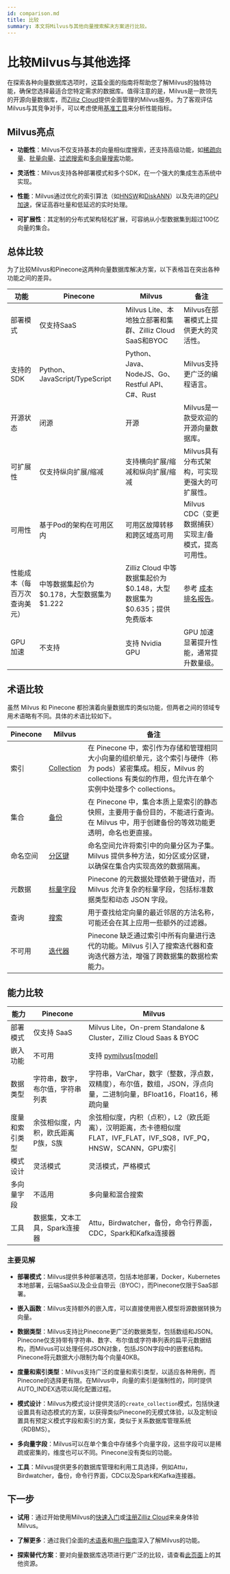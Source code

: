 ```yaml
---
id: comparison.md
title: 比较
summary: 本文将Milvus与其他向量搜索解决方案进行比较。
---
```


# 比较Milvus与其他选择

在探索各种向量数据库选项时，这篇全面的指南将帮助您了解Milvus的独特功能，确保您选择最适合您特定需求的数据库。值得注意的是，Milvus是一款领先的开源向量数据库，而[Zilliz Cloud](https://zilliz.com/cloud)提供全面管理的Milvus服务。为了客观评估Milvus与其竞争对手，可以考虑使用[基准工具](https://github.com/zilliztech/VectorDBBench#quick-start)来分析性能指标。

## Milvus亮点

- **功能性**：Milvus不仅支持基本的向量相似度搜索，还支持高级功能，如[稀疏向量](https://milvus.io/docs/sparse_vector.md)、[批量向量](https://milvus.io/docs/single-vector-search.md#Bulk-vector-search)、[过滤搜索](https://milvus.io/docs/single-vector-search.md#Filtered-search)和[多向量搜索](https://milvus.io/docs/multi-vector-search.md)功能。

- **灵活性**：Milvus支持各种部署模式和多个SDK，在一个强大的集成生态系统中实现。

- **性能**：Milvus通过优化的索引算法（如[HNSW](https://milvus.io/docs/index.md#HNSW)和[DiskANN](https://milvus.io/docs/disk_index.md)）以及先进的[GPU加速](https://milvus.io/docs/gpu_index.md)，保证高吞吐量和低延迟的实时处理。

- **可扩展性**：其定制的分布式架构轻松扩展，可容纳从小型数据集到超过100亿向量的集合。

## 总体比较

为了比较Milvus和Pinecone这两种向量数据库解决方案，以下表格旨在突出各种功能之间的差异。

| 功能 | Pinecone | Milvus | 备注 |
| --- | --- | --- | --- |
| 部署模式 | 仅支持SaaS | Milvus Lite、本地独立部署和集群、Zilliz Cloud SaaS和BYOC | Milvus在部署模式上提供更大的灵活性。 |
| 支持的SDK | Python、JavaScript/TypeScript | Python、Java、NodeJS、Go、Restful API、C#、Rust | Milvus支持更广泛的编程语言。 |
| 开源状态 | 闭源 | 开源 | Milvus是一款受欢迎的开源向量数据库。 |
| 可扩展性 | 仅支持纵向扩展/缩减 | 支持横向扩展/缩减和纵向扩展/缩减 | Milvus具有分布式架构，可实现更强大的可扩展性。 |
| 可用性 | 基于Pod的架构在可用区内 | 可用区故障转移和跨区域高可用 | Milvus CDC（变更数据捕获）实现主/备模式，提高可用性。 |
| 性能成本（每百万次查询美元） | 中等数据集起价为 $0.178，大型数据集为 $1.222 | Zilliz Cloud 中等数据集起价为 $0.148，大型数据集为 $0.635；提供免费版本 | 参考 [成本排名报告](https://zilliz.com/vector-database-benchmark-tool?database=ZillizCloud,Milvus,ElasticCloud,PgVector,Pinecone,QdrantCloud,WeaviateCloud&dataset=medium&filter=none,low,high&tab=2)。 |
| GPU 加速 | 不支持 | 支持 Nvidia GPU | GPU 加速显著提升性能，通常提升数量级。 |

## 术语比较

虽然 Milvus 和 Pinecone 都扮演着向量数据库的类似功能，但两者之间的领域专用术语略有不同。具体的术语比较如下。

| Pinecone | Milvus | 备注 |
| --- | --- | --- |
| 索引 | [Collection](https://zilliz.com/comparison) | 在 Pinecone 中，索引作为存储和管理相同大小向量的组织单元，这个索引与硬件（称为 pods）紧密集成。相反，Milvus 的 collections 有类似的作用，但允许在单个实例中处理多个 collections。 |
| 集合 | [备份](https://milvus.io/docs/milvus_backup_overview.md#Milvus-Backup) | 在 Pinecone 中，集合本质上是索引的静态快照，主要用于备份目的，不能进行查询。在 Milvus 中，用于创建备份的等效功能更透明，命名也更直接。 |
| 命名空间 | [分区键](https://milvus.io/docs/use-partition-key.md#Use-Partition-Key) | 命名空间允许将索引中的向量分区为子集。Milvus 提供多种方法，如分区或分区键，以确保在集合内实现高效的数据隔离。 |
| 元数据 | [标量字段](https://milvus.io/docs/boolean.md) | Pinecone 的元数据处理依赖于键值对，而 Milvus 允许复杂的标量字段，包括标准数据类型和动态 JSON 字段。 |
| 查询 | [搜索](https://milvus.io/docs/single-vector-search.md) | 用于查找给定向量的最近邻居的方法名称，可能还会在其上应用一些额外的过滤器。 |
| 不可用 | [迭代器](https://milvus.io/docs/with-iterators.md) | Pinecone 缺乏通过索引中所有向量进行迭代的功能。Milvus 引入了搜索迭代器和查询迭代器方法，增强了跨数据集的数据检索能力。 |

## 能力比较

| 能力 | Pinecone | Milvus |
| --- | --- | --- |
| 部署模式 | 仅支持 SaaS | Milvus Lite，On-prem Standalone & Cluster，Zilliz Cloud Saas & BYOC |
| 嵌入功能 | 不可用 | 支持 <a href="https://github.com/milvus-io/milvus-model">pymilvus[model]</a> |
| 数据类型 | 字符串，数字，布尔值，字符串列表 | 字符串，VarChar，数字（整数，浮点数，双精度），布尔值，数组，JSON，浮点向量，二进制向量，BFloat16，Float16，稀疏向量 |
| 度量和索引类型 | 余弦相似度，内积，欧氏距离<br>P族，S族 | 余弦相似度，内积（点积），L2（欧氏距离），汉明距离，杰卡德相似度<br>FLAT，IVF_FLAT，IVF_SQ8，IVF_PQ，HNSW，SCANN，GPU索引 |
| 模式设计 | 灵活模式 | 灵活模式，严格模式 |
| 多向量字段 | 不适用 | 多向量和混合搜索 |
| 工具 | 数据集，文本工具，Spark连接器 | Attu，Birdwatcher，备份，命令行界面，CDC，Spark和Kafka连接器 |

### 主要见解

- **部署模式**：Milvus提供多种部署选项，包括本地部署，Docker，Kubernetes本地部署，云端SaaS以及企业自带云（BYOC），而Pinecone仅限于SaaS部署。

- **嵌入函数**：Milvus支持额外的嵌入库，可以直接使用嵌入模型将源数据转换为向量。

- **数据类型**：Milvus支持比Pinecone更广泛的数据类型，包括数组和JSON。Pinecone仅支持带有字符串、数字、布尔值或字符串列表的扁平元数据结构，而Milvus可以处理任何JSON对象，包括JSON字段中的嵌套结构。Pinecone将元数据大小限制为每个向量40KB。

- **度量和索引类型**：Milvus支持广泛的度量和索引类型，以适应各种用例，而Pinecone的选择更有限。在Milvus中，向量的索引是强制性的，同时提供AUTO_INDEX选项以简化配置过程。

- **模式设计**：Milvus为模式设计提供灵活的`create_collection`模式，包括快速设置具有动态模式的方案，以获得类似Pinecone的无模式体验，以及定制设置具有预定义模式字段和索引的方案，类似于关系数据库管理系统（RDBMS）。

- **多向量字段**：Milvus可以在单个集合中存储多个向量字段，这些字段可以是稀疏或密集的，维度也可以不同。Pinecone没有类似的功能。

- **工具**：Milvus提供更多的数据库管理和利用工具选择，例如Attu，Birdwatcher，备份，命令行界面，CDC以及Spark和Kafka连接器。

## 下一步

- **试用**：通过开始使用Milvus的[快速入门](https://milvus.io/docs/quickstart.md)或[注册Zilliz Cloud](https://docs.zilliz.com/docs/register-with-zilliz-cloud)来亲身体验Milvus。

- **了解更多**：通过我们全面的[术语表](glossary.md)和[用户指南](https://milvus.io/docs/manage-collections.md)深入了解Milvus的功能。

- **探索替代方案**：要对向量数据库选项进行更广泛的比较，请查看[此页面](https://zilliz.com/comparison)上的其他资源。